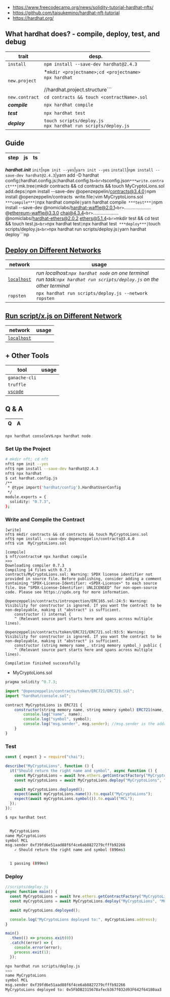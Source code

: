 - https://www.freecodecamp.org/news/solidity-tutorial-hardhat-nfts/
- https://github.com/taisukemino/hardhat-nft-tutorial
- https://hardhat.org/

## What hardhat does? - compile, deploy, test, and debug
trait|desp.
-----|----
```install```|```npm install --save-dev hardhat@2.4.3```
```new.project```|*```mkdir <projectname>;cd <projectname>```<br>```npx hardhat```<br><br>//hardhat.project.structure```|<br>contracts/<br>scripts/<br>test/<br>hardhat.config.js*
```new.contract```|```cd contracts && touch <contractName>.sol```
***compile***|```npx hardhat compile```
***test***|```npx hardhat test```
***deploy***|```touch scripts/deploy.js```<br>```npx hardhat run scripts/deploy.js```
## Guide
step|js|ts
----|---|----
***hardhat.init***
```init```|```npm init --yes```|```yarn init --yes```
```install```|```npm install --save-dev hardhat@2.4.3```|yarn add -D hardhat```
```config```|```hardhat.config.js```|```hardhat.config.ts```<br>```tsconfig.json```
***write.contract***|
```mk.tree```|```mkdir contracts && cd contracts && touch MyCryptoLions.sol```
```add.deps```|```npm install --save-dev @openzeppelin/contracts@3.4.0```|```npm install @openzeppelin/contracts```
```write.file```|```vim MyCryptoLions.sol```
***compile***|```npx hardhat compile```|```yarn hardhat compile```
***test***|```npm install --save-dev @nomiclabs/hardhat-waffle@2.0.1```<br>```..................... @ethereum-waffle@3.3.0 chai@4.3.4```<br>```.................... @nomiclabs/hardhat-ethers@2.0.2 ethers@5.1.4```<br>```mkdir test && cd test && touch test.js```<br>```npx hardhat test```|```npx hardhat test```
***deploy***|```touch scripts/deploy.js```<br>```npx hardhat run scripts/deploy.js```|```yarn hardhat deploy```np
## [Deploy on Different Networks](https://ethereum.stackexchange.com/questions/110271/hardhat-connecting-to-localhost-contract-for-tasks)
network|usage
---|----
[```localhost```]((https://ethereum.stackexchange.com/questions/110271/hardhat-connecting-to-localhost-contract-for-tasks))|*run localhost:```npx hardhat node``` on one terminal<br>run task:```npx hardhat run scripts/deploy.js``` on the other terminal*
```ropsten```|```npx hardhat run scripts/deploy.js --network ropsten```
## [Run script/x.js on Different Network](https://hardhat.org/guides/scripts.html)
network|usage
---|----
[```localhost```](https://hardhat.org/guides/scripts.html)|
## + Other Tools
tool|usage
----|----
```ganache-cli```|
```truffle```|
[```vscode```](https://hardhat.org/guides/vscode-tests.html)|
## Q & A
Q|A
-|-
```npx hardhat console```vs.```npx hardhat node```
### Set Up the Project
```bash
# mkdir nft; cd nft
nft$ npm init --yes
nft$ npm install --save-dev hardhat@2.4.3
nft$ npx hardhat
$ cat hardhat.config.js 
/**
 * @type import('hardhat/config').HardhatUserConfig
 */
module.exports = {
  solidity: "0.7.3",
};
```
### Write and Compile the Contract
```
[write]
nft$ mkdir contracts && cd contracts && touch MyCryptoLions.sol
nft$ npm install --save-dev @openzeppelin/contracts@3.4.0
nft$ vim  MyCryptoLions.sol

[compile]
$ nft/contracts# npx hardhat compile
>>>
Downloading compiler 0.7.3
Compiling 14 files with 0.7.3
contracts/MyCryptoLions.sol: Warning: SPDX license identifier not provided in source file. Before publishing, consider adding a comment containing "SPDX-License-Identifier: <SPDX-License>" to each source file. Use "SPDX-License-Identifier: UNLICENSED" for non-open-source code. Please see https://spdx.org for more information.

@openzeppelin/contracts/introspection/ERC165.sol:24:5: Warning: Visibility for constructor is ignored. If you want the contract to be non-deployable, making it "abstract" is sufficient.
    constructor () internal {
    ^ (Relevant source part starts here and spans across multiple lines).

@openzeppelin/contracts/token/ERC721/ERC721.sol:93:5: Warning: Visibility for constructor is ignored. If you want the contract to be non-deployable, making it "abstract" is sufficient.
    constructor (string memory name_, string memory symbol_) public {
    ^ (Relevant source part starts here and spans across multiple lines).

Compilation finished successfully

```
- MyCryptoLions.sol
```js
pragma solidity ^0.7.3;

import "@openzeppelin/contracts/token/ERC721/ERC721.sol";
import "hardhat/console.sol";

contract MyCryptoLions is ERC721 {
    constructor(string memory name, string memory symbol) ERC721(name, symbol) {
        console.log("name", name);
        console.log("symbol", symbol);
        console.log("msg.sender", msg.sender); //msg.sender is the address that initially deploys a contract
    }
}
```
### Test
```js
const { expect } = require("chai");

describe("MyCryptoLions", function () {
  it("Should return the right name and symbol", async function () {
    const MyCryptoLions = await hre.ethers.getContractFactory("MyCryptoLions");
    const myCryptoLions = await MyCryptoLions.deploy("MyCryptoLions", "MCL");

    await myCryptoLions.deployed();
    expect(await myCryptoLions.name()).to.equal("MyCryptoLions");
    expect(await myCryptoLions.symbol()).to.equal("MCL");
  });
});
```
```bash
$ npx hardhat test


  MyCryptoLions
name MyCryptoLions
symbol MCL
msg.sender 0xf39fd6e51aad88f6f4ce6ab8827279cfffb92266
    ✓ Should return the right name and symbol (896ms)


  1 passing (899ms)

```
### Deploy
```js
//scripts/deploy.js
async function main() {
  const MyCryptoLions = await hre.ethers.getContractFactory("MyCryptoLions");
  const myCryptoLions = await MyCryptoLions.deploy("MyCryptoLions", "MCL");

  await myCryptoLions.deployed();

  console.log("MyCryptoLions deployed to:", myCryptoLions.address);
}

main()
  .then(() => process.exit(0))
  .catch((error) => {
    console.error(error);
    process.exit(1);
  });
```
```bash
npx hardhat run scripts/deploy.js
>>>
name MyCryptoLions
symbol MCL
msg.sender 0xf39fd6e51aad88f6f4ce6ab8827279cfffb92266
MyCryptoLions deployed to: 0x5FbDB2315678afecb367f032d93F642f64180aa3

```
